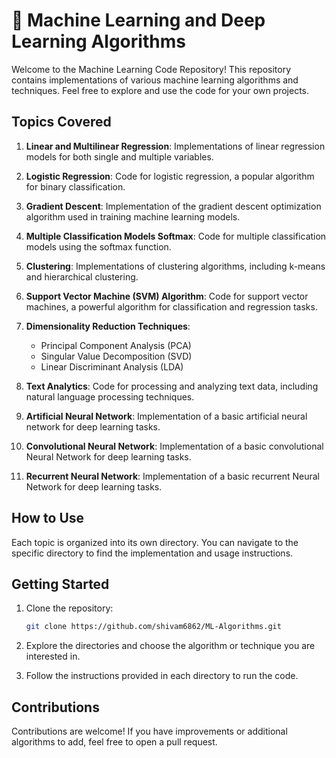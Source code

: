 # 🚀 Machine Learning and Deep Learning Algorithms

Welcome to the Machine Learning Code Repository! This repository contains implementations of various machine learning algorithms and techniques. Feel free to explore and use the code for your own projects.

## Topics Covered

1. **Linear and Multilinear Regression**: Implementations of linear regression models for both single and multiple variables.

2. **Logistic Regression**: Code for logistic regression, a popular algorithm for binary classification.

3. **Gradient Descent**: Implementation of the gradient descent optimization algorithm used in training machine learning models.

4. **Multiple Classification Models Softmax**: Code for multiple classification models using the softmax function.

5. **Clustering**: Implementations of clustering algorithms, including k-means and hierarchical clustering.

6. **Support Vector Machine (SVM) Algorithm**: Code for support vector machines, a powerful algorithm for classification and regression tasks.

7. **Dimensionality Reduction Techniques**:

   - Principal Component Analysis (PCA)
   - Singular Value Decomposition (SVD)
   - Linear Discriminant Analysis (LDA)

8. **Text Analytics**: Code for processing and analyzing text data, including natural language processing techniques.

9. **Artificial Neural Network**: Implementation of a basic artificial neural network for deep learning tasks.

10. **Convolutional Neural Network**: Implementation of a basic convolutional Neural Network for deep learning tasks.

11. **Recurrent Neural Network**: Implementation of a basic recurrent Neural Network for deep learning tasks.

## How to Use

Each topic is organized into its own directory. You can navigate to the specific directory to find the implementation and usage instructions.

## Getting Started

1. Clone the repository:

   ```bash
   git clone https://github.com/shivam6862/ML-Algorithms.git
   ```

2. Explore the directories and choose the algorithm or technique you are interested in.

3. Follow the instructions provided in each directory to run the code.

## Contributions

Contributions are welcome! If you have improvements or additional algorithms to add, feel free to open a pull request.
